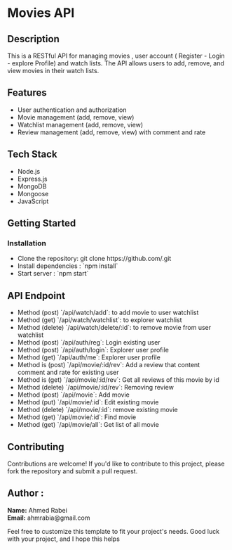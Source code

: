 <div>
<h1>
Movies API
</h1>
<h2>
Description
</h2>
<p>
This is a RESTful API for managing movies , user account ( Register - Login - explore Profile) and watch lists. The API allows users to add, remove, and view movies in their watch  lists.
</p>
<h2>
Features
</h2>
<ul>
<li>
User authentication and authorization
</li>
<li>
Movie management (add, remove, view)
</li>
<li>
Watchlist management (add, remove, view)
</li>
<li>
Review management (add, remove, view) with comment and rate
</li>
</ul>
<h2>
Tech Stack
</h2>

<ul>
<li>
Node.js
</li>
<li>
Express.js
</li>
<li>
MongoDB
</li>
<li>
Mongoose
</li>
<li>
JavaScript
</li>
</ul>
<h2>
Getting Started
</h2>
<h3>
Installation
</h3>

<ul>
<li>
Clone the repository: git clone https://github.com/.git
</li>
<li>
Install dependencies : `npm install`
</li>
<li>
Start server : `npm start` 
</li>
</ul>
<h2>API Endpoint</h2>

<ul>
<li>
Method (post)
`/api/watch/add`: to add movie to user watchlist
</li>
<li>
Method (get)
`/api/watch/watchlist`: to explorer watchlist
</li>
<li>
Method (delete)
`/api/watch/delete/:id`: to remove movie from user watchlist
</li>
<li>
Method (post)
`/api/auth/reg`: Login existing user
</li>
<li>
Method (post)
`/api/auth/login`: Explorer user profile
</li>
<li>
Method (get)
`/api/auth/me`: Explorer user profile
</li>
<li>
Method is (post)
`/api/movie/:id/rev`: Add a review that content comment and rate for existing user 
</li>
<li>
Method is (get)
`/api/movie/:id/rev`: Get all reviews of this movie by id
</li>
<li>
Method (delete)
`/api/movie/:id/rev`: Removing review 
</li>
<li>
Method (post)
`/api/movie`: Add movie 
</li>
<li>
Method (put)
`/api/movie/:id`: Edit existing movie 
</li>
<li>
Method (delete)
`/api/movie/:id`: remove existing movie 
</li>
<li>
Method (get)
`/api/movie/:id`: Find movie
</li>
<li>
Method (get)
`/api/movie/all`: Get list of all movie 
</li>
</ul>

<h2>
Contributing
</h2>

<p>
Contributions are welcome! If you'd like to contribute to this project, please fork the repository and submit a pull request.
</p>
<h2>Author :</h2>
<strong>Name:</strong> Ahmed Rabei</br>
<strong>Email:</strong> ahmrabia@gmail.com </br>

<p>Feel free to customize this template to fit your project's needs. Good luck with your project, and I hope this helps</p>
</div>
